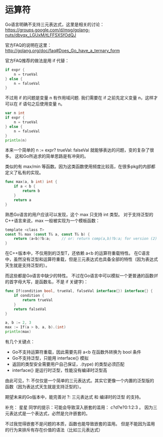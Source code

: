 

# 运算符

Go语言明确不支持三元表达式，这里是相关的讨论： <https://groups.google.com/d/msg/golang-nuts/dbyqx_LGUxM/tLFFSXSfOdQJ>

官方FAQ的说明在这里： <http://golang.org/doc/faq#Does_Go_have_a_ternary_form>

官方FAQ推荐的做法是用 if 代替：

```go
if expr {
	n = trueVal
} else {
	n = falseVal
}
```
不过用 if 的问题是变量 n 有作用域问题. 我们需要在 if 之前先定义变量 n，这样才可以在 if 语句之后使用变量 n。

```go
var n int
if expr {
	n = trueVal
} else {
	n = falseVal
}
println(n)
```
本来一个简单的 n := expr? trueVal: falseVal 就能够表达的问题，变的复杂了很多。 这和Go所追求的简单思路是有冲突的。

类似的有 max/min 等函数。因为这类函数使用频度比较高，在很多pkg的内部都定义了私有的实现。
```go
func max(a, b int) int {
	if a < b {
		return b
	}
	return a
}
```
熟悉Go语言的用户应该可以发现，这个 max 只支持 int 类型。 对于支持泛型的C++语言来说，max 一般被实现为一个模板函数：
```go
template <class T>
const T& max (const T& a, const T& b) {
	return (a<b)?b:a;     // or: return comp(a,b)?b:a; for version (2)
}
```
在C++版本中，不仅用到的泛型T，还依赖 a<b 的运算符重载特性。 在C语言中，虽然没有泛型和运算符重载，但是三元表达式也具备全部的特性（因为表达式天生就是支持泛型的）。

而这些都是Go语言中缺少的特性。 不过在Go语言中可以模拟一个更普通的函数(If 的首字母大写，是函数名，不是 if 关键字)：
```go
func If(condition bool, trueVal, falseVal interface{}) interface{} {
	if condition {
		return trueVal
	}
	return falseVal
}
 
a, b := 2, 3
max := If(a > b, a, b).(int)
println(max)
```
有几个关键点：

- Go不支持运算符重载，因此需要先将 a<b 在函数外转换为 bool 条件
- Go不支持泛型，只能用 interface{} 模拟
- 返回的类型安全需要用户自己保证，.(type) 的类型必须匹配
- interface{} 是运行时泛型，性能没有编译时泛型高
 

由此可见，?: 不仅仅是一个简单的三元表达式。其实它更像一个内置的泛型版的函数（因为表达式天生就是支持泛型的）。

期望未来的Go版本中，能完善对 ?: 三元表达式 和 编译时的泛型 的支持。

补充： 星星 同学的提示：可能会导致深入嵌套的滥用： c?d?e?0:1:2:3 。 因为三元表达式是一个表达式，必然是允许嵌套的。

不过我觉得嵌套不是问题的本质，函数也能导致嵌套的滥用。 但是不能因为滥用的行为来排斥有存在价值的语法（比如三元表达式）